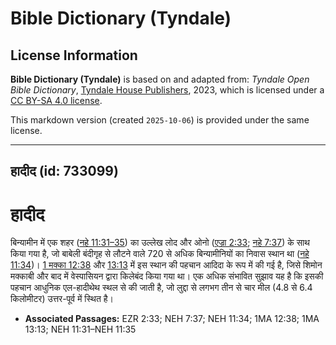 # Bible Dictionary (Tyndale)

## License Information

**Bible Dictionary (Tyndale)** is based on and adapted from: _Tyndale Open Bible Dictionary_, [Tyndale House Publishers](https://tyndaleopenresources.com/), 2023, which is licensed under a [CC BY-SA 4.0 license](https://creativecommons.org/licenses/by-sa/4.0/legalcode.en).

This markdown version (created `2025-10-06`) is provided under the same license.



--------------------------------

## हादीद (id: 733099)

हादीद
=====

बिन्यामीन में एक शहर ([नहे 11:31–35](https://ref.ly/Neh11:31-Neh11:35)) का उल्लेख लोद और ओनो ([एज्रा 2:33](https://ref.ly/Ezra2:33); [नहे 7:37](https://ref.ly/Neh7:37)) के साथ किया गया है, जो बाबेली बंदीगृह से लौटने वाले 720 से अधिक बिन्यामीनियों का निवास स्थान था ([नहे 11:34](https://ref.ly/Neh11:34))। [1 मक्का 12:38](https://ref.ly/1Macc12:38) और [13:13](https://ref.ly/1Macc13:13) में इस स्थान की पहचान आदिदा के रूप में की गई है, जिसे शिमोन मक्काबी और बाद में वेस्पासियन द्वारा किलेबंद किया गया था। एक अधिक संभावित सुझाव यह है कि इसकी पहचान आधुनिक एल\-हादीथेथ स्थल से की जाती है, जो लुद्दा से लगभग तीन से चार मील (4\.8 से 6\.4 किलोमीटर) उत्तर\-पूर्व में स्थित है।

* **Associated Passages:** EZR 2:33; NEH 7:37; NEH 11:34; 1MA 12:38; 1MA 13:13; NEH 11:31–NEH 11:35

